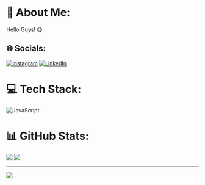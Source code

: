 # 💫 About Me:
Hello Guys! 😋 


## 🌐 Socials:
[![Instagram](https://img.shields.io/badge/Instagram-%23E4405F.svg?logo=Instagram&logoColor=white)](https://www.instagram.com/_anna_sotto)
[![LinkedIn](https://img.shields.io/badge/LinkedIn-%230077B5.svg?logo=linkedin&logoColor=white)](https://www.linkedin.com/in/anna-soto-yagyu) 


# 💻 Tech Stack:
![JavaScript](https://img.shields.io/badge/javascript-%23323330.svg?style=for-the-badge&logo=javascript&logoColor=%23F7DF1E) 

# 📊 GitHub Stats:
![](https://github-readme-streak-stats.herokuapp.com/?user=annayagyu&theme=dark&hide_border=false)
![](https://github-readme-stats.vercel.app/api/top-langs/?username=annayagyu&theme=dark&hide_border=false&include_all_commits=true&count_private=false&layout=compact)



---
[![](https://visitcount.itsvg.in/api?id=annayagyu&icon=0&color=0)](https://visitcount.itsvg.in)
